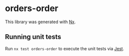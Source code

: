 # orders-order

This library was generated with [Nx](https://nx.dev).

## Running unit tests

Run `nx test orders-order` to execute the unit tests via [Jest](https://jestjs.io).
